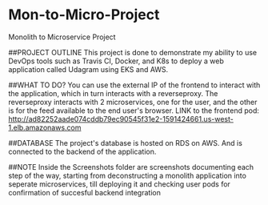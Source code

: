 # Mon-to-Micro-Project
Monolith to Microservice Project

##PROJECT OUTLINE
This project is done to demonstrate my ability to use DevOps tools such as Travis CI, Docker, and K8s to deploy a web application called Udagram using EKS and AWS. 

##WHAT TO DO?
You can use the external IP of the frontend to interact with the application, which in turn interacts with a reverseproxy. The reverseproxy interacts with 2 microservices,
one for the user, and the other is for the feed available to the end user's browser.
LINK to the frontend pod: http://ad82252aade074cddb79ec90545f31e2-1591424661.us-west-1.elb.amazonaws.com

##DATABASE
The project's database is hosted on RDS on AWS. And is connected to the backend of the application.

##NOTE
Inside the Screenshots folder are screenshots documenting each step of the way, starting from deconstructing a monolith application into seperate microservices,
till deploying it and checking user pods for confirmation of succesful backend integration
